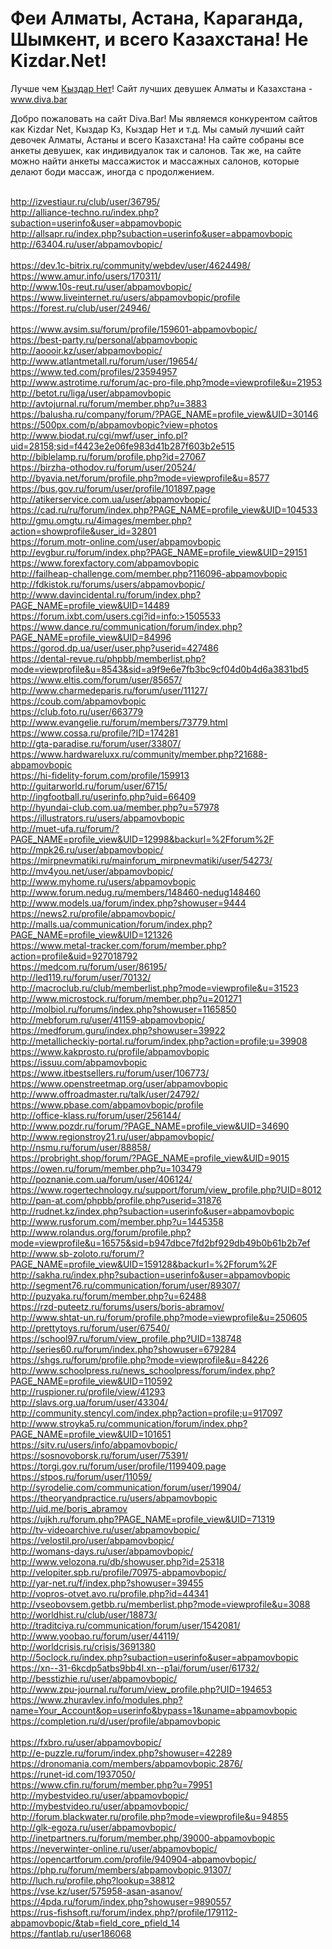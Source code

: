 # Феи Алматы, Астана, Караганда, Шымкент, и всего Казахстана! Не Kizdar.Net!
Лучше чем <a href="https://diva.bar" title="Феи Алматы">Кыздар Нет</a>! Сайт лучших девушек Алматы и Казахстана - <a href="https://diva.bar" title="Девушки Алматы">www.diva.bar</a>

Добро пожаловать на сайт Diva.Bar! Мы являемся конкурентом сайтов как Kizdar Net, Кыздар Кз, Кыздар Нет и т.д. Мы самый лучший сайт девочек Алматы, Астаны и всего Казахстана! На сайте собраны все анкеты девушек, как индивидуалок так и салонов. Так же, на сайте можно найти анкеты массажисток и массажных салонов, которые делают боди массаж, иногда с продолжением.

<br />http://izvestiaur.ru/club/user/36795/
<br />http://alliance-techno.ru/index.php?subaction=userinfo&user=abpamovbopic
<br />http://allsapr.ru/index.php?subaction=userinfo&user=abpamovbopic 
<br />http://63404.ru/user/abpamovbopic/  
<br />https://dev.1c-bitrix.ru/community/webdev/user/4624498/ 
<br />https://www.amur.info/users/170311/ 
<br />http://www.10s-reut.ru/user/abpamovbopic/ 
<br />https://www.liveinternet.ru/users/abpamovbopic/profile
<br />https://forest.ru/club/user/24946/  
<br />https://www.avsim.su/forum/profile/159601-abpamovbopic/
<br />https://best-party.ru/personal/abpamovbopic 
<br />http://aoooir.kz/user/abpamovbopic/ 
<br />http://www.atlantmetall.ru/forum/user/19654/ 
<br />https://www.ted.com/profiles/23594957 
<br />http://www.astrotime.ru/forum/ac-pro-file.php?mode=viewprofile&u=21953
<br />http://betot.ru/liga/user/abpamovbopic
<br />http://avtojurnal.ru/forum/member.php?u=3883
<br />https://balusha.ru/company/forum/?PAGE_NAME=profile_view&UID=30146 
<br />https://500px.com/p/abpamovbopic?view=photos
<br />http://www.biodat.ru/cgi/mwf/user_info.pl?uid=28158;sid=f4423e2e06fe983d41b287f603b2e515 
<br />http://biblelamp.ru/forum/profile.php?id=27067
<br />https://birzha-othodov.ru/forum/user/20524/ 
<br />http://byavia.net/forum/profile.php?mode=viewprofile&u=8577 
<br />https://bus.gov.ru/forum/user/profile/101897.page
<br />http://atikerservice.com.ua/user/abpamovbopic/ 
<br />https://cad.ru/ru/forum/index.php?PAGE_NAME=profile_view&UID=104533 
<br />http://gmu.omgtu.ru/4images/member.php?action=showprofile&user_id=32801 
<br />https://forum.motr-online.com/user/abpamovbopic 
<br />http://evgbur.ru/forum/index.php?PAGE_NAME=profile_view&UID=29151 
<br />https://www.forexfactory.com/abpamovbopic
<br />http://failheap-challenge.com/member.php?116096-abpamovbopic
<br />http://fdkistok.ru/forums/users/abpamovbopic/ 
<br />http://www.davincidental.ru/forum/index.php?PAGE_NAME=profile_view&UID=14489 
<br />https://forum.ixbt.com/users.cgi?id=info:>1505533
<br />https://www.dance.ru/communication/forum/index.php?PAGE_NAME=profile_view&UID=84996 
<br />https://gorod.dp.ua/user/user.php?userid=427486
<br />https://dental-revue.ru/phpbb/memberlist.php?mode=viewprofile&u=8543&sid=a9f9e6e7fb3bc9cf04d0b4d6a3831bd5 
<br />https://www.eltis.com/forum/user/85657/
<br />http://www.charmedeparis.ru/forum/user/11127/ 
<br />https://coub.com/abpamovbopic
<br />https://club.foto.ru/user/663779
<br />http://www.evangelie.ru/forum/members/73779.html
<br />https://www.cossa.ru/profile/?ID=174281 
<br />http://gta-paradise.ru/forum/user/33807/ 
<br />https://www.hardwareluxx.ru/community/member.php?21688-abpamovbopic
<br />https://hi-fidelity-forum.com/profile/159913 
<br />http://guitarworld.ru/forum/user/6715/ 
<br />http://ingfootball.ru/userinfo.php?uid=66409 
<br />http://hyundai-club.com.ua/member.php?u=57978
<br />https://illustrators.ru/users/abpamovbopic 
<br />http://muet-ufa.ru/forum/?PAGE_NAME=profile_view&UID=12998&backurl=%2Fforum%2F 
<br />http://mpk26.ru/user/abpamovbopic/
<br />https://mirpnevmatiki.ru/mainforum_mirpnevmatiki/user/54273/ 
<br />http://mv4you.net/user/abpamovbopic/ 
<br />http://www.myhome.ru/users/abpamovbopic
<br />http://www.forum.nedug.ru/members/148460-nedug148460
<br />http://www.models.ua/forum/index.php?showuser=9444
<br />https://news2.ru/profile/abpamovbopic/
<br />http://malls.ua/communication/forum/index.php?PAGE_NAME=profile_view&UID=121326 
<br />https://www.metal-tracker.com/forum/member.php?action=profile&uid=927018792 
<br />https://medcom.ru/forum/user/86195/
<br />http://led119.ru/forum/user/70132/ 
<br />http://macroclub.ru/club/memberlist.php?mode=viewprofile&u=31523
<br />http://www.microstock.ru/forum/member.php?u=201271
<br />http://molbiol.ru/forums/index.php?showuser=1165850
<br />http://mebforum.ru/user/41159-abpamovbopic/
<br />https://medforum.guru/index.php?showuser=39922
<br />http://metallicheckiy-portal.ru/forum/index.php?action=profile;u=39908 
<br />https://www.kakprosto.ru/profile/abpamovbopic
<br />https://issuu.com/abpamovbopic 
<br />https://www.itbestsellers.ru/forum/user/106773/ 
<br />https://www.openstreetmap.org/user/abpamovbopic 
<br />http://www.offroadmaster.ru/talk/user/24792/ 
<br />https://www.pbase.com/abpamovbopic/profile
<br />http://office-klass.ru/forum/user/256144/ 
<br />http://www.pozdr.ru/forum/?PAGE_NAME=profile_view&UID=34690 
<br />http://www.regionstroy21.ru/user/abpamovbopic/
<br />http://nsmu.ru/forum/user/88858/ 
<br />https://probright.shop/forum/?PAGE_NAME=profile_view&UID=9015 
<br />https://owen.ru/forum/member.php?u=103479
<br />http://poznanie.com.ua/forum/user/406124/ 
<br />https://www.rogertechnology.ru/support/forum/view_profile.php?UID=8012 
<br />http://pan-at.com/phpbb/profile.php?userid=31876
<br />http://rudnet.kz/index.php?subaction=userinfo&user=abpamovbopic 
<br />http://www.rusforum.com/member.php?u=1445358 
<br />http://www.rolandus.org/forum/profile.php?mode=viewprofile&u=16575&sid=b947dbce7fd2bf929db49b0b61b2b7ef
<br />http://www.sb-zoloto.ru/forum/?PAGE_NAME=profile_view&UID=159128&backurl=%2Fforum%2F 
<br />http://sakha.ru/index.php?subaction=userinfo&user=abpamovbopic
<br />http://segment76.ru/communication/forum/user/89307/ 
<br />http://puzyaka.ru/forum/member.php?u=62488
<br />https://rzd-puteetz.ru/forums/users/boris-abramov/ 
<br />http://www.shtat-un.ru/forum/profile.php?mode=viewprofile&u=250605 
<br />http://prettytoys.ru/forum/user/67540/ 
<br />https://school97.ru/forum/view_profile.php?UID=138748 
<br />http://series60.ru/forum/index.php?showuser=679284 
<br />https://shgs.ru/forum/profile.php?mode=viewprofile&u=84226 
<br />http://www.schoolpress.ru/news_schoolpress/forum/index.php?PAGE_NAME=profile_view&UID=110592 
<br />http://ruspioner.ru/profile/view/41293
<br />http://slavs.org.ua/forum/user/43304/ 
<br />http://community.stencyl.com/index.php?action=profile;u=917097 
<br />http://www.stroyka5.ru/communication/forum/index.php?PAGE_NAME=profile_view&UID=101651 
<br />https://sitv.ru/users/info/abpamovbopic/ 
<br />https://sosnovoborsk.ru/forum/user/75391/ 
<br />https://torgi.gov.ru/forum/user/profile/1199409.page
<br />https://stpos.ru/forum/user/11059/ 
<br />http://syrodelie.com/communication/forum/user/19904/ 
<br />https://theoryandpractice.ru/users/abpamovbopic
<br />http://uid.me/boris_abramov
<br />https://ujkh.ru/forum.php?PAGE_NAME=profile_view&UID=71319 
<br />http://tv-videoarchive.ru/user/abpamovbopic/ 
<br />https://velostil.pro/user/abpamovbopic/ 
<br />http://womans-days.ru/user/abpamovbopic/ 
<br />http://www.velozona.ru/db/showuser.php?id=25318
<br />http://velopiter.spb.ru/profile/70975-abpamovbopic/
<br />http://yar-net.ru/f/index.php?showuser=39455 
<br />http://vopros-otvet.avo.ru/profile.php?id=44341 
<br />http://vseobovsem.getbb.ru/memberlist.php?mode=viewprofile&u=3088
<br />http://worldhist.ru/club/user/18873/
<br />http://traditciya.ru/communication/forum/user/1542081/
<br />http://www.yoobao.ru/forum/user/44119/ 
<br />http://worldcrisis.ru/crisis/3691380
<br />http://5oclock.ru/index.php?subaction=userinfo&user=abpamovbopic 
<br />https://xn--31-6kcdp5atbs9bb4l.xn--p1ai/forum/user/61732/ 
<br />http://besstizhie.ru/user/abpamovbopic/
<br />http://www.zpu-journal.ru/forum/view_profile.php?UID=194653 
<br />https://www.zhuravlev.info/modules.php?name=Your_Account&op=userinfo&bypass=1&uname=abpamovbopic
<br />https://completion.ru/d/user/profile/abpamovbopic  
<br />https://fxbro.ru/user/abpamovbopic/
<br />http://e-puzzle.ru/forum/index.php?showuser=42289 
<br />https://dronomania.com/members/abpamovbopic.2876/
<br />https://runet-id.com/1937050/
<br />https://www.cfin.ru/forum/member.php?u=79951
<br />http://mybestvideo.ru/user/abpamovbopic/
<br />http://mybestvideo.ru/user/abpamovbopic/
<br />http://forum.blackwater.ru/profile.php?mode=viewprofile&u=94855
<br />http://glk-egoza.ru/user/abpamovbopic/
<br />http://inetpartners.ru/forum/member.php/39000-abpamovbopic
<br />https://neverwinter-online.ru/user/abpamovbopic/
<br />https://opencartforum.com/profile/940904-abpamovbopic/
<br />https://php.ru/forum/members/abpamovbopic.91307/
<br />http://luch.ru/profile.php?lookup=38812
<br />https://vse.kz/user/575958-asan-asanov/
<br />https://4pda.ru/forum/index.php?showuser=9890557
<br />https://rus-fishsoft.ru/forum/index.php?/profile/179112-abpamovbopic/&tab=field_core_pfield_14
<br />https://fantlab.ru/user186068
